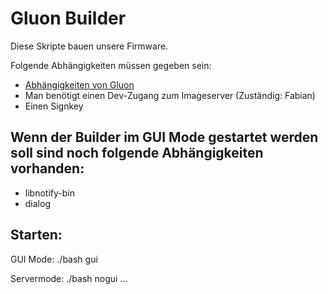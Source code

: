 # Gluon Builder

Diese Skripte bauen unsere Firmware.

Folgende Abhängigkeiten müssen gegeben sein:

* [Abhängigkeiten von Gluon](http://gluon.readthedocs.org/en/v2015.1.1/user/getting_started.html#dependencies)
* Man benötigt einen Dev-Zugang zum Imageserver (Zuständig: Fabian)
* Einen Signkey



## Wenn der Builder im GUI Mode gestartet werden soll sind noch folgende Abhängigkeiten vorhanden:

* libnotify-bin
* dialog


## Starten:

GUI Mode:
./bash gui

Servermode:
./bash nogui ...
